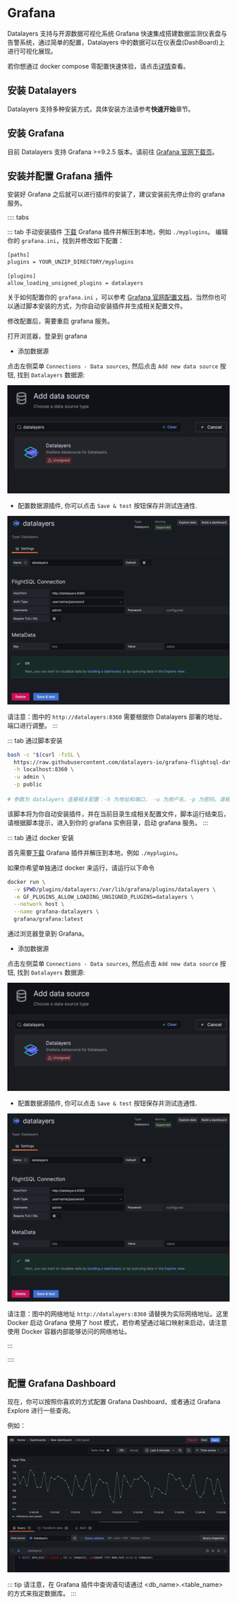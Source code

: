 # Grafana
Datalayers 支持与开源数据可视化系统 Grafana 快速集成搭建数据监测仪表盘与告警系统，通过简单的配置，Datalayers 中的数据可以在仪表盘(DashBoard)上进行可视化展现。

若你想通过 docker compose 零配置快速体验，请点击[详情](https://github.com/datalayers-io/datalayers-with-grafana)查看。

## 安装 Datalayers

Datalayers 支持多种安装方式，具体安装方法请参考**快速开始**章节。


## 安装 Grafana

目前 Datalayers 支持 Grafana >=9.2.5 版本。请前往 [Grafana 官网下载页](https://grafana.com/grafana/download)。


## 安装并配置 Grafana 插件

安装好 Grafana 之后就可以进行插件的安装了，建议安装前先停止你的 grafana 服务。

:::: tabs

::: tab 手动安装插件
[下载](https://github.com/datalayers-io/grafana-flightsql-datasource/releases) Grafana 插件并解压到本地，例如 `./myplugins`。
编辑你的 `grafana.ini`，找到并修改如下配置：

```
[paths]
plugins = YOUR_UNZIP_DIRECTORY/myplugins

[plugins]
allow_loading_unsigned_plugins = datalayers
```

关于如何配置你的 `grafana.ini` ，可以参考 <a href="https://grafana.com/docs/grafana/latest/setup-grafana/configure-grafana/" target="_blank">Grafana 官网配置文档</a>，当然你也可以通过脚本安装的方式，为你自动安装插件并生成相关配置文件。

修改配置后，需要重启 grafana 服务。

打开浏览器，登录到 grafana

- 添加数据源

点击左侧菜单 `Connections - Data sources`, 然后点击 `Add new data source` 按钮, 找到 `Datalayers` 数据源:

![find datasource](../assets/find_datasource.png) 

- 配置数据源插件, 你可以点击 `Save & test` 按钮保存并测试连通性.

![config datasource](../assets/config_datasource.jpg)

请注意：图中的 `http://datalayers:8360` 需要根据你 Datalayers 部署的地址、端口进行调整。
:::

::: tab 通过脚本安装

``` bash
bash -c "$(curl -fsSL \
  https://raw.githubusercontent.com/datalayers-io/grafana-flightsql-datasource/main/install.sh)" -- \
  -h localhost:8360 \
  -u admin \
  -p public

# 参数为 datalayers 连接相关配置：-h 为地址和端口， -u 为用户名，-p 为密码，请根据实际情况修改
```

该脚本将为你自动安装插件，并在当前目录生成相关配置文件，脚本运行结束后，请根据脚本提示，进入到你的 grafana 实例目录，启动 grafana 服务。
:::

::: tab 通过 docker 安装

首先需要[下载](https://github.com/datalayers-io/grafana-flightsql-datasource/releases) Grafana 插件并解压到本地，例如 `./myplugins`。

如果你希望单独通过 docker 来运行，请运行以下命令

``` bash
docker run \
  -v $PWD/plugins/datalayers:/var/lib/grafana/plugins/datalayers \
  -e GF_PLUGINS_ALLOW_LOADING_UNSIGNED_PLUGINS=datalayers \
  --network host \
  --name grafana-datalayers \
  grafana/grafana:latest
```

通过浏览器登录到 Grafana。

- 添加数据源

点击左侧菜单 `Connections - Data sources`, 然后点击 `Add new data source` 按钮, 找到 `Datalayers` 数据源:

![find datasource](../assets/find_datasource.png) 

- 配置数据源插件, 你可以点击 `Save & test` 按钮保存并测试连通性.

![config datasource](../assets/config_datasource.jpg)

请注意：图中的网络地址 `http://datalayers:8360` 请替换为实际网络地址。这里 Docker 启动 Grafana 使用了 host 模式，若你希望通过端口映射来启动，请注意使用 Docker 容器内部能够访问的网络地址。

:::

::::



## 配置 Grafana Dashboard

现在，你可以按照你喜欢的方式配置 Grafana Dashboard，或者通过 Grafana Explore 进行一些查询。

例如：

![config datasource](../assets/dashboard.jpg)


::: tip
请注意，在 Grafana 插件中查询语句请通过 <db_name>.<table_name> 的方式来指定数据库。
:::
